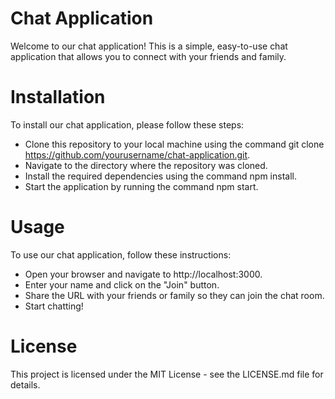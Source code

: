 # Chat Application
Welcome to our chat application! This is a simple, easy-to-use chat application that allows you to connect with your friends and family.

# Installation
To install our chat application, please follow these steps:

* Clone this repository to your local machine using the command git clone https://github.com/yourusername/chat-application.git.
* Navigate to the directory where the repository was cloned.
* Install the required dependencies using the command npm install.
* Start the application by running the command npm start.

# Usage
To use our chat application, follow these instructions:

* Open your browser and navigate to http://localhost:3000.
* Enter your name and click on the "Join" button.
* Share the URL with your friends or family so they can join the chat room.
* Start chatting!

# License
This project is licensed under the MIT License - see the LICENSE.md file for details.
